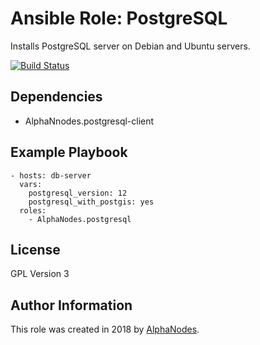 # Ansible Role: PostgreSQL

Installs PostgreSQL server on Debian and Ubuntu servers.

[![Build Status](https://travis-ci.org/AlphaNodes/ansible-postgresql.svg?branch=master)](https://travis-ci.org/AlphaNodes/ansible-postgresql)


## Dependencies

  - AlphaNnodes.postgresql-client

## Example Playbook

    - hosts: db-server
      vars:
        postgresql_version: 12
        postgresql_with_postgis: yes
      roles:
        - AlphaNodes.postgresql

## License

GPL Version 3

## Author Information

This role was created in 2018 by [AlphaNodes](https://alphanodes.com/).
